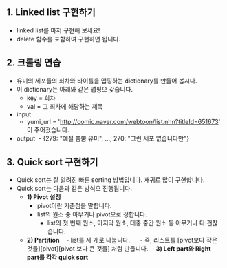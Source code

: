 ## 1. Linked list 구현하기
- linked list를 마저 구현해 보세요!
- delete 함수를 포함하여 구현하면 됩니다.

## 2. 크롤링 연습
- 유미의 세포들의 회차와 타이틀을 맵핑하는 dictionary를 만들어 봅시다.
- 이 dictionary는 아래와 같은 맵핑으 갖습니다.
  - key = 회차
  - val = 그 회차에 해당하는 제목
- input
  - yumi_url = 'http://comic.naver.com/webtoon/list.nhn?titleId=651673' 이 주어졌습니다.
- output
  - {279: "예절 뿜뿜 유미", ..., 270: "그런 세포 없습니다만"}
  
## 3. Quick sort 구현하기
- Quick sort는 잘 알려진 빠른 sorting 방법입니다. 재귀로 많이 구현합니다.
- Quick sort는 다음과 같은 방식으 진행됩니다.
  - **1) Pivot 설정**
    - pivot이란 기준점을 말합니다.
    - list의 원소 중 아무거나 pivot으로 정합니다.
      - list의 첫 번째 원소, 마지막 원소, 대충 중간 원소 등 아무거나 다 괜찮습니다.
  - **2) Partition**
    - list를 세 개로 나눕니다.
      - 즉, 리스트를 [pivot보다 작은 것들][pivot][pivot 보다 큰 것들] 처럼 만듭니다.
  - **3) Left part와 Right part를 각각 quick sort**
